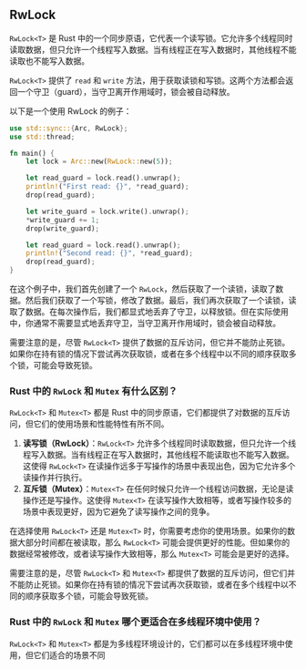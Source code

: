 ## RwLock

`RwLock<T>` 是 Rust 中的一个同步原语，它代表一个读写锁。它允许多个线程同时读取数据，但只允许一个线程写入数据。当有线程正在写入数据时，其他线程不能读取也不能写入数据。

`RwLock<T>` 提供了 `read` 和 `write` 方法，用于获取读锁和写锁。这两个方法都会返回一个守卫（guard），当守卫离开作用域时，锁会被自动释放。

以下是一个使用 RwLock<T> 的例子：

```rust
use std::sync::{Arc, RwLock};
use std::thread;

fn main() {
    let lock = Arc::new(RwLock::new(5));

    let read_guard = lock.read().unwrap();
    println!("First read: {}", *read_guard);
    drop(read_guard);

    let write_guard = lock.write().unwrap();
    *write_guard += 1;
    drop(write_guard);

    let read_guard = lock.read().unwrap();
    println!("Second read: {}", *read_guard);
    drop(read_guard);
}

```

在这个例子中，我们首先创建了一个 `RwLock`，然后获取了一个读锁，读取了数据。然后我们获取了一个写锁，修改了数据。最后，我们再次获取了一个读锁，读取了数据。在每次操作后，我们都显式地丢弃了守卫，以释放锁。但在实际使用中，你通常不需要显式地丢弃守卫，当守卫离开作用域时，锁会被自动释放。

需要注意的是，尽管 `RwLock<T>` 提供了数据的互斥访问，但它并不能防止死锁。如果你在持有锁的情况下尝试再次获取锁，或者在多个线程中以不同的顺序获取多个锁，可能会导致死锁。

### Rust 中的 `RwLock` 和 `Mutex` 有什么区别？

`RwLock<T>` 和 `Mutex<T>` 都是 Rust 中的同步原语，它们都提供了对数据的互斥访问，但它们的使用场景和性能特性有所不同。

1. **读写锁（RwLock）**：`RwLock<T>` 允许多个线程同时读取数据，但只允许一个线程写入数据。当有线程正在写入数据时，其他线程不能读取也不能写入数据。这使得 `RwLock<T>` 在读操作远多于写操作的场景中表现出色，因为它允许多个读操作并行执行。
2. **互斥锁（Mutex）**：`Mutex<T>` 在任何时候只允许一个线程访问数据，无论是读操作还是写操作。这使得 `Mutex<T>` 在读写操作大致相等，或者写操作较多的场景中表现更好，因为它避免了读写操作之间的竞争。

在选择使用 `RwLock<T>` 还是 `Mutex<T>` 时，你需要考虑你的使用场景。如果你的数据大部分时间都在被读取，那么 `RwLock<T>` 可能会提供更好的性能。但如果你的数据经常被修改，或者读写操作大致相等，那么 `Mutex<T>` 可能会是更好的选择。

需要注意的是，尽管 `RwLock<T>` 和 `Mutex<T>` 都提供了数据的互斥访问，但它们并不能防止死锁。如果你在持有锁的情况下尝试再次获取锁，或者在多个线程中以不同的顺序获取多个锁，可能会导致死锁。

### Rust 中的 `RwLock` 和 `Mutex` 哪个更适合在多线程环境中使用？

`RwLock<T>` 和 `Mutex<T>` 都是为多线程环境设计的，它们都可以在多线程环境中使用，但它们适合的场景不同
